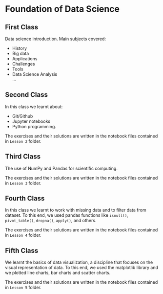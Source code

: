 # Foundation of Data Science

## First Class
Data science introduction. Main subjects covered:
* History
* Big data
* Applications
* Challenges
* Tools
* Data Science Analysis <br/>
...

## Second Class

In this class we learnt about:
* Git/Github
* Jupyter notebooks
* Python programming.

The exercises and their solutions are written in the notebook files contained in `Lesson 2` folder.

## Third Class

The use of NumPy and Pandas for scientific computing.

The exercises and their solutions are written in the notebook files contained in `Lesson 3` folder.

## Fourth Class

In this class we learnt to work with missing data and to filter data from dataset. To this end, we used pandas functions like `isnull()`, `pivot_table()`, `dropna()`, `apply()`, and others.

The exercises and their solutions are written in the notebook files contained in `Lesson 4` folder.

## Fifth Class

We learnt the basics of data visualization, a discipline that focuses on the visual representation of data.
To this end, we used the matplotlib library and we plotted line charts, bar charts and scatter charts.

The exercises and their solutions are written in the notebook files contained in `Lesson 5` folder.
